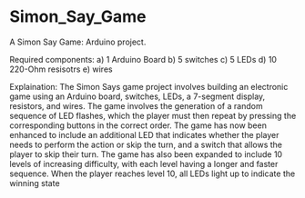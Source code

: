 # Simon_Say_Game
A Simon Say Game: Arduino project.

Required components:
a) 1 Arduino Board
b) 5 switches
c) 5 LEDs
d) 10 220-Ohm resisotrs
e) wires

Explaination: 
The Simon Says game project involves building an electronic game using an Arduino board, switches, LEDs, a 7-segment display, resistors, and wires. The game involves the generation of a random sequence of LED flashes, which the player must then repeat by pressing the corresponding buttons in the correct order. The game has now been enhanced to include an additional LED that indicates whether the player needs to perform the action or skip the turn, and a switch that allows the player to skip their turn. The game has also been expanded to include 10 levels of increasing difficulty, with each level having a longer and faster sequence. When the player reaches level 10, all LEDs light up to indicate the winning state

